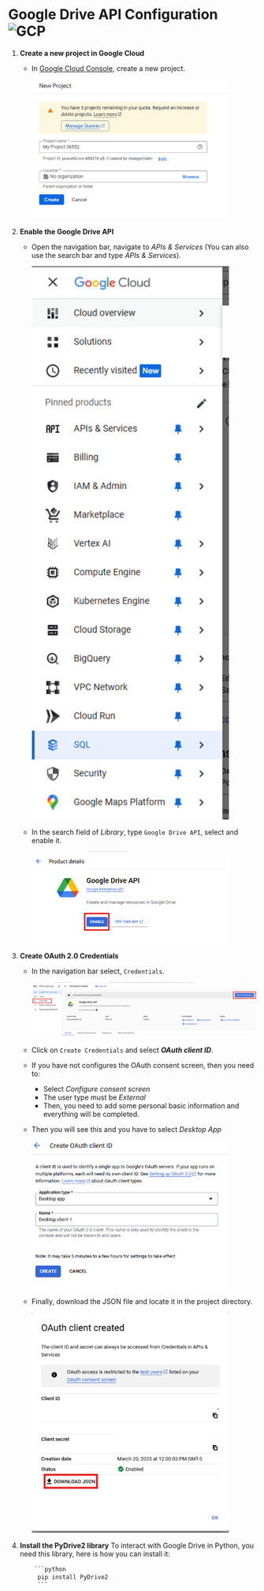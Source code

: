 # Google Drive API Configuration <img src="https://upload.wikimedia.org/wikipedia/commons/thumb/1/12/Google_Drive_icon_%282020%29.svg/800px-Google_Drive_icon_%282020%29.svg.png" alt="GCP" width="25px"/>

1. **Create a new project in Google Cloud**
    - In [Google Cloud Console](https://console.cloud.google.com/), create a new project.

        <img src="https://github.com/SEBASBELMOS/workshop-002/blob/main/assets/new_project_gcp.png" width="400"/>

2. **Enable the Google Drive API**
    - Open the navigation bar, navigate to _APIs & Services_ (You can also use the search bar and type _APIs & Services_).

        <img src="https://github.com/SEBASBELMOS/workshop-002/blob/main/assets/gcp_navigation.png" width="400"/>

    - In the search field of _Library_, type `Google Drive API`, select and enable it.

        <img src="https://github.com/SEBASBELMOS/workshop-002/blob/main/assets/gd_api_enable.png" width="400"/>

3. **Create OAuth 2.0 Credentials**
    - In the navigation bar select, `Credentials`.

        <img src="https://github.com/SEBASBELMOS/workshop-002/blob/main/assets/create_credentials.png" width="500"/>

    - Click on `Create Credentials` and select _**OAuth client ID**_.
    - If you have not configures the OAuth consent screen, then you need to:
        - Select *Configure consent screen*
        - The user type must be _External_
        - Then, you need to add some personal basic information and everything will be completed.
    - Then you will see this and you have to select *Desktop App*

        <img src="https://github.com/SEBASBELMOS/workshop-002/blob/main/assets/oauth_client_id.png" width="400"/>

    - Finally, download the JSON file and locate it in the project directory.

        <img src="https://github.com/SEBASBELMOS/workshop-002/blob/main/assets/oauth_client_created.png" width="400"/>

4. **Install the PyDrive2 library**
    To interact with Google Drive in Python, you need this library, here is how you can install it:
    
           ```python
            pip install PyDrive2
            ```
